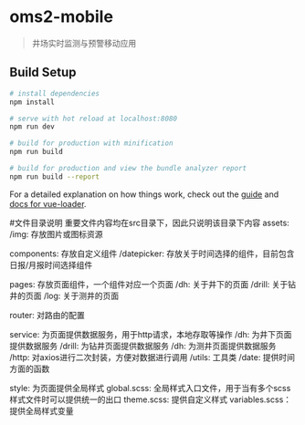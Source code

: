 # oms2-mobile

> 井场实时监测与预警移动应用

## Build Setup

``` bash
# install dependencies
npm install

# serve with hot reload at localhost:8080
npm run dev

# build for production with minification
npm run build

# build for production and view the bundle analyzer report
npm run build --report
```

For a detailed explanation on how things work, check out the [guide](http://vuejs-templates.github.io/webpack/) and [docs for vue-loader](http://vuejs.github.io/vue-loader).


#文件目录说明
重要文件内容均在src目录下，因此只说明该目录下内容
assets:
    /img: 存放图片或图标资源

components: 存放自定义组件
    /datepicker: 存放关于时间选择的组件，目前包含日报/月报时间选择组件

pages: 存放页面组件，一个组件对应一个页面
    /dh: 关于井下的页面
    /drill: 关于钻井的页面
    /log: 关于测井的页面

router: 对路由的配置

service: 为页面提供数据服务，用于http请求，本地存取等操作
    /dh: 为井下页面提供数据服务
    /drill: 为钻井页面提供数据服务
    /dh: 为测井页面提供数据服务
    /http: 对axios进行二次封装，方便对数据进行调用
    /utils: 工具类
        /date: 提供时间方面的函数

style: 为页面提供全局样式
    global.scss: 全局样式入口文件，用于当有多个scss样式文件时可以提供统一的出口
    theme.scss: 提供自定义样式
    variables.scss： 提供全局样式变量















